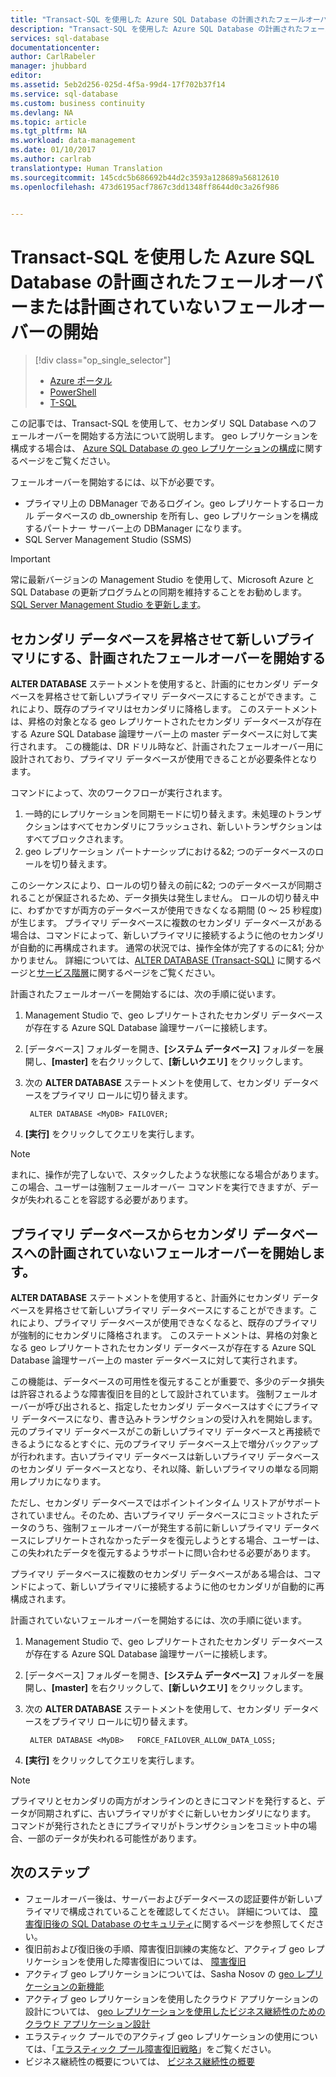 ```yaml
---
title: "Transact-SQL を使用した Azure SQL Database の計画されたフェールオーバーまたは計画されていないフェールオーバーの開始 | Microsoft Docs"
description: "Transact-SQL を使用した Azure SQL Database の計画されたフェールオーバーまたは計画されていないフェールオーバーの開始"
services: sql-database
documentationcenter: 
author: CarlRabeler
manager: jhubbard
editor: 
ms.assetid: 5eb2d256-025d-4f5a-99d4-17f702b37f14
ms.service: sql-database
ms.custom: business continuity
ms.devlang: NA
ms.topic: article
ms.tgt_pltfrm: NA
ms.workload: data-management
ms.date: 01/10/2017
ms.author: carlrab
translationtype: Human Translation
ms.sourcegitcommit: 145cdc5b686692b44d2c3593a128689a56812610
ms.openlocfilehash: 473d6195acf7867c3dd1348ff8644d0c3a26f986


---
```

# <a name="initiate-a-planned-or-unplanned-failover-for-azure-sql-database-with-transact-sql"></a>Transact-SQL を使用した Azure SQL Database の計画されたフェールオーバーまたは計画されていないフェールオーバーの開始
> [!div class="op_single_selector"]
> * [Azure ポータル](sql-database-geo-replication-failover-portal.md)
> * [PowerShell](sql-database-geo-replication-failover-powershell.md)
> * [T-SQL](sql-database-geo-replication-failover-transact-sql.md)
> 
> 

この記事では、Transact-SQL を使用して、セカンダリ SQL Database へのフェールオーバーを開始する方法について説明します。 geo レプリケーションを構成する場合は、 [Azure SQL Database の geo レプリケーションの構成](sql-database-geo-replication-transact-sql.md)に関するページをご覧ください。

フェールオーバーを開始するには、以下が必要です。

* プライマリ上の DBManager であるログイン。geo レプリケートするローカル データベースの db_ownership を所有し、geo レプリケーションを構成するパートナー サーバー上の DBManager になります。
* SQL Server Management Studio (SSMS)

> [!IMPORTANT]
> 常に最新バージョンの Management Studio を使用して、Microsoft Azure と SQL Database の更新プログラムとの同期を維持することをお勧めします。 [SQL Server Management Studio を更新します](https://msdn.microsoft.com/library/mt238290.aspx)。
> 
> 

## <a name="initiate-a-planned-failover-promoting-a-secondary-database-to-become-the-new-primary"></a>セカンダリ データベースを昇格させて新しいプライマリにする、計画されたフェールオーバーを開始する
**ALTER DATABASE** ステートメントを使用すると、計画的にセカンダリ データベースを昇格させて新しいプライマリ データベースにすることができます。これにより、既存のプライマリはセカンダリに降格します。 このステートメントは、昇格の対象となる geo レプリケートされたセカンダリ データベースが存在する Azure SQL Database 論理サーバー上の master データベースに対して実行されます。 この機能は、DR ドリル時など、計画されたフェールオーバー用に設計されており、プライマリ データベースが使用できることが必要条件となります。

コマンドによって、次のワークフローが実行されます。

1. 一時的にレプリケーションを同期モードに切り替えます。未処理のトランザクションはすべてセカンダリにフラッシュされ、新しいトランザクションはすべてブロックされます。
2. geo レプリケーション パートナーシップにおける&2; つのデータベースのロールを切り替えます。  

このシーケンスにより、ロールの切り替えの前に&2; つのデータベースが同期されることが保証されるため、データ損失は発生しません。 ロールの切り替え中に、わずかですが両方のデータベースが使用できなくなる期間 (0 ～ 25 秒程度) が生じます。 プライマリ データベースに複数のセカンダリ データベースがある場合は、コマンドによって、新しいプライマリに接続するように他のセカンダリが自動的に再構成されます。  通常の状況では、操作全体が完了するのに&1; 分かかりません。 詳細については、[ALTER DATABASE (Transact-SQL)](https://msdn.microsoft.com/library/mt574871.aspx) に関するページと[サービス階層](sql-database-service-tiers.md)に関するページをご覧ください。

計画されたフェールオーバーを開始するには、次の手順に従います。

1. Management Studio で、geo レプリケートされたセカンダリ データベースが存在する Azure SQL Database 論理サーバーに接続します。
2. [データベース] フォルダーを開き、**[システム データベース]** フォルダーを展開し、**[master]** を右クリックして、**[新しいクエリ]** をクリックします。
3. 次の **ALTER DATABASE** ステートメントを使用して、セカンダリ データベースをプライマリ ロールに切り替えます。
   
        ALTER DATABASE <MyDB> FAILOVER;
4. **[実行]** をクリックしてクエリを実行します。

> [!NOTE]
> まれに、操作が完了しないで、スタックしたような状態になる場合があります。 この場合、ユーザーは強制フェールオーバー コマンドを実行できますが、データが失われることを容認する必要があります。
> 
> 

## <a name="initiate-an-unplanned-failover-from-the-primary-database-to-the-secondary-database"></a>プライマリ データベースからセカンダリ データベースへの計画されていないフェールオーバーを開始します。
**ALTER DATABASE** ステートメントを使用すると、計画外にセカンダリ データベースを昇格させて新しいプライマリ データベースにすることができます。これにより、プライマリ データベースが使用できなくなると、既存のプライマリが強制的にセカンダリに降格されます。 このステートメントは、昇格の対象となる geo レプリケートされたセカンダリ データベースが存在する Azure SQL Database 論理サーバー上の master データベースに対して実行されます。

この機能は、データベースの可用性を復元することが重要で、多少のデータ損失は許容されるような障害復旧を目的として設計されています。 強制フェールオーバーが呼び出されると、指定したセカンダリ データベースはすぐにプライマリ データベースになり、書き込みトランザクションの受け入れを開始します。 元のプライマリ データベースがこの新しいプライマリ データベースと再接続できるようになるとすぐに、元のプライマリ データベース上で増分バックアップが行われます。古いプライマリ データベースは新しいプライマリ データベースのセカンダリ データベースとなり、それ以降、新しいプライマリの単なる同期用レプリカになります。

ただし、セカンダリ データベースではポイントインタイム リストアがサポートされていません。そのため、古いプライマリ データベースにコミットされたデータのうち、強制フェールオーバーが発生する前に新しいプライマリ データベースにレプリケートされなかったデータを復元しようとする場合、ユーザーは、この失われたデータを復元するようサポートに問い合わせる必要があります。

プライマリ データベースに複数のセカンダリ データベースがある場合は、コマンドによって、新しいプライマリに接続するように他のセカンダリが自動的に再構成されます。

計画されていないフェールオーバーを開始するには、次の手順に従います。

1. Management Studio で、geo レプリケートされたセカンダリ データベースが存在する Azure SQL Database 論理サーバーに接続します。
2. [データベース] フォルダーを開き、**[システム データベース]** フォルダーを展開し、**[master]** を右クリックして、**[新しいクエリ]** をクリックします。
3. 次の **ALTER DATABASE** ステートメントを使用して、セカンダリ データベースをプライマリ ロールに切り替えます。
   
        ALTER DATABASE <MyDB>   FORCE_FAILOVER_ALLOW_DATA_LOSS;
4. **[実行]** をクリックしてクエリを実行します。

> [!NOTE]
> プライマリとセカンダリの両方がオンラインのときにコマンドを発行すると、データが同期されずに、古いプライマリがすぐに新しいセカンダリになります。 コマンドが発行されたときにプライマリがトランザクションをコミット中の場合、一部のデータが失われる可能性があります。
> 
> 

## <a name="next-steps"></a>次のステップ
* フェールオーバー後は、サーバーおよびデータベースの認証要件が新しいプライマリで構成されていることを確認してください。 詳細については、 [障害復旧後の SQL Database のセキュリティ](sql-database-geo-replication-security-config.md)に関するページを参照してください。
* 復旧前および復旧後の手順、障害復旧訓練の実施など、アクティブ geo レプリケーションを使用した障害復旧については、 [障害復旧](sql-database-disaster-recovery.md)
* アクティブ geo レプリケーションについては、Sasha Nosov の [geo レプリケーションの新機能](https://azure.microsoft.com/blog/spotlight-on-new-capabilities-of-azure-sql-database-geo-replication/)
* アクティブ geo レプリケーションを使用したクラウド アプリケーションの設計については、 [geo レプリケーションを使用したビジネス継続性のためのクラウド アプリケーション設計](sql-database-designing-cloud-solutions-for-disaster-recovery.md)
* エラスティック プールでのアクティブ geo レプリケーションの使用については、「[エラスティック プール障害復旧戦略](sql-database-disaster-recovery-strategies-for-applications-with-elastic-pool.md)」をご覧ください。
* ビジネス継続性の概要については、 [ビジネス継続性の概要](sql-database-business-continuity.md)




<!--HONumber=Dec16_HO2-->


